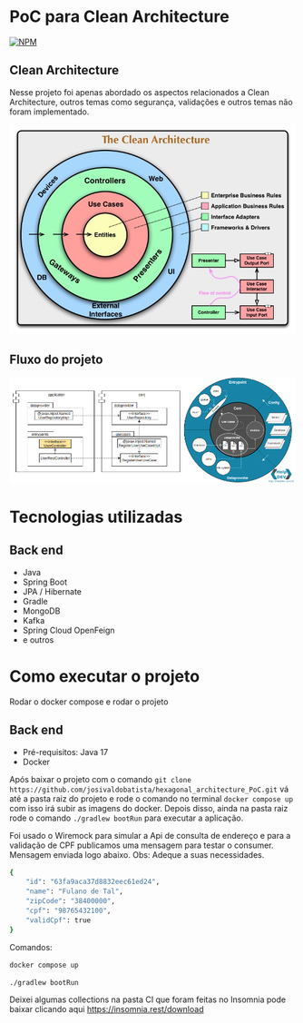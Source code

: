 # PoC para Clean Architecture

[![NPM](https://img.shields.io/npm/l/react)](https://github.com/josivaldobatista/pesquisa-game/blob/main/LICENSE)
## Clean Architecture

Nesse projeto foi apenas abordado os aspectos relacionados a Clean Architecture, outros temas como segurança, validações e outros temas não foram implementado.

![Arquitetura](https://github.com/josivaldobatista/clean_architecture_PoC/blob/main/img/CleanArchitecture.jpg) 
## Fluxo do projeto
![Arquitetura](https://github.com/josivaldobatista/clean_architecture_PoC/blob/main/img/Screenshot-from-2020-05-20-23-29-10.png)

# Tecnologias utilizadas
## Back end
- Java
- Spring Boot
- JPA / Hibernate
- Gradle
- MongoDB
- Kafka
- Spring Cloud OpenFeign
- e outros

# Como executar o projeto
Rodar o docker compose e rodar o projeto

## Back end
- Pré-requisitos: Java 17
- Docker

Após baixar o projeto com o comando ```git clone https://github.com/josivaldobatista/hexagonal_architecture_PoC.git``` vá até a pasta raiz do projeto e rode o comando no terminal ```docker compose up``` com isso irá subir as imagens do docker. Depois disso, ainda na pasta raiz rode o comando ```./gradlew bootRun``` para executar a aplicação.

Foi usado o Wiremock para simular a Api de consulta de endereço e para a validação de CPF publicamos uma mensagem para testar o consumer.
Mensagem enviada logo abaixo. Obs: Adeque a suas necessidades.
```bash
{
	"id": "63fa9aca37d8832eec61ed24",
	"name": "Fulano de Tal",
	"zipCode": "38400000",
	"cpf": "98765432100",
	"validCpf": true
}
```

Comandos:
```bash
docker compose up
```
```bash
./gradlew bootRun
```

Deixei algumas collections na pasta CI que foram feitas no Insomnia pode baixar clicando aqui https://insomnia.rest/download 
